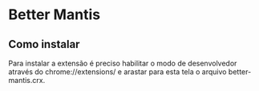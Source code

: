 # Better Mantis

## Como instalar

Para instalar a extensão é preciso habilitar o modo de desenvolvedor através do chrome://extensions/ e arastar para esta tela o arquivo better-mantis.crx.
